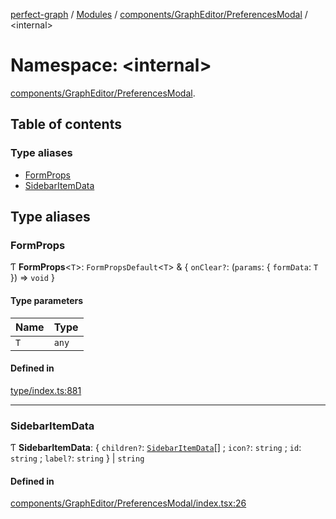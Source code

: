 [perfect-graph](../README.md) / [Modules](../modules.md) / [components/GraphEditor/PreferencesModal](components_GraphEditor_PreferencesModal.md) / <internal\>

# Namespace: <internal\>

[components/GraphEditor/PreferencesModal](components_GraphEditor_PreferencesModal.md).<internal/>

## Table of contents

### Type aliases

- [FormProps](components_GraphEditor_PreferencesModal._internal_#formprops)
- [SidebarItemData](components_GraphEditor_PreferencesModal._internal_#sidebaritemdata)

## Type aliases

### FormProps

Ƭ **FormProps**<`T`\>: `FormPropsDefault`<`T`\> & { `onClear?`: (`params`: { `formData`: `T` }) => `void` }

#### Type parameters

| Name | Type  |
| :--- | :---- |
| `T`  | `any` |

#### Defined in

[type/index.ts:881](https://github.com/MaastrichtU-IDS/perfect-graph/blob/7784cd6/src/type/index.ts#L881)

---

### SidebarItemData

Ƭ **SidebarItemData**: { `children?`: [`SidebarItemData`](components_GraphEditor_PreferencesModal._internal_#sidebaritemdata)[] ; `icon?`: `string` ; `id`: `string` ; `label?`: `string` } \| `string`

#### Defined in

[components/GraphEditor/PreferencesModal/index.tsx:26](https://github.com/MaastrichtU-IDS/perfect-graph/blob/7784cd6/src/components/GraphEditor/PreferencesModal/index.tsx#L26)
